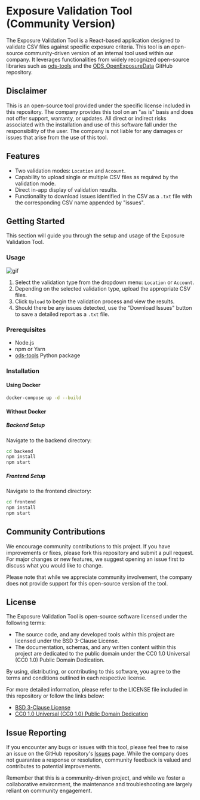 # Exposure Validation Tool (Community Version)

The Exposure Validation Tool is a React-based application designed to validate CSV files against specific exposure criteria. This tool is an open-source community-driven version of an internal tool used within our company. It leverages functionalities from widely recognized open-source libraries such as [ods-tools](https://pypi.org/project/ods-tools/) and the [ODS_OpenExposureData](https://github.com/OasisLMF/ODS_OpenExposureData) GitHub repository.

## Disclaimer

This is an open-source tool provided under the specific license included in this repository. The company provides this tool on an "as is" basis and does not offer support, warranty, or updates. All direct or indirect risks associated with the installation and use of this software fall under the responsibility of the user. The company is not liable for any damages or issues that arise from the use of this tool.

## Features

- Two validation modes: `Location` and `Account`.
- Capability to upload single or multiple CSV files as required by the validation mode.
- Direct in-app display of validation results.
- Functionality to download issues identified in the CSV as a `.txt` file with the corresponding CSV name appended by "issues".

## Getting Started

This section will guide you through the setup and usage of the Exposure Validation Tool.

### Usage

![gif](https://media.giphy.com/media/v1.Y2lkPTc5MGI3NjExODlqMGRvbDV6aXg4ODY2ZXBjcmoxenNmd2s1b2k3OXM1YjgweGh5NiZlcD12MV9pbnRlcm5hbF9naWZfYnlfaWQmY3Q9Zw/xe0F48FSGx5AH7qUQb/source.gif)

1. Select the validation type from the dropdown menu: `Location` or `Account`.
2. Depending on the selected validation type, upload the appropriate CSV files.
3. Click `Upload` to begin the validation process and view the results.
4. Should there be any issues detected, use the "Download Issues" button to save a detailed report as a `.txt` file.

### Prerequisites

- Node.js
- npm or Yarn
- [ods-tools](https://pypi.org/project/ods-tools/) Python package

### Installation

#### Using Docker

```bash
docker-compose up -d --build
```

#### Without Docker

##### Backend Setup

Navigate to the backend directory:

```bash
cd backend
npm install
npm start
```

##### Frontend Setup

Navigate to the frontend directory:

```bash
cd frontend
npm install
npm start
```

## Community Contributions

We encourage community contributions to this project. If you have improvements or fixes, please fork this repository and submit a pull request. For major changes or new features, we suggest opening an issue first to discuss what you would like to change.

Please note that while we appreciate community involvement, the company does not provide support for this open-source version of the tool.

## License

The Exposure Validation Tool is open-source software licensed under the following terms:

- The source code, and any developed tools within this project are licensed under the BSD 3-Clause License.
- The documentation, schemas, and any written content within this project are dedicated to the public domain under the CC0 1.0 Universal (CC0 1.0) Public Domain Dedication.

By using, distributing, or contributing to this software, you agree to the terms and conditions outlined in each respective license.

For more detailed information, please refer to the LICENSE file included in this repository or follow the links below:

- [BSD 3-Clause License](https://opensource.org/licenses/BSD-3-Clause)
- [CC0 1.0 Universal (CC0 1.0) Public Domain Dedication](https://creativecommons.org/publicdomain/zero/1.0/)


## Issue Reporting

If you encounter any bugs or issues with this tool, please feel free to raise an issue on the GitHub repository's [Issues](https://github.com/RenewRisk/Exposure-Validation-Tool/issues) page. While the company does not guarantee a response or resolution, community feedback is valued and contributes to potential improvements.

Remember that this is a community-driven project, and while we foster a collaborative environment, the maintenance and troubleshooting are largely reliant on community engagement.
